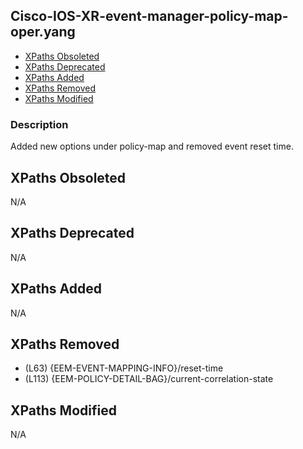 ## Cisco-IOS-XR-event-manager-policy-map-oper.yang

- [XPaths Obsoleted](#xpaths-obsoleted)
- [XPaths Deprecated](#xpaths-deprecated)
- [XPaths Added](#xpaths-added)
- [XPaths Removed](#xpaths-removed)
- [XPaths Modified](#xpaths-modified)

### Description

Added new options under policy-map and removed event reset time.

## XPaths Obsoleted

N/A

## XPaths Deprecated

N/A

## XPaths Added

N/A

## XPaths Removed

- (L63)	{EEM-EVENT-MAPPING-INFO}/reset-time
- (L113)	{EEM-POLICY-DETAIL-BAG}/current-correlation-state

## XPaths Modified

N/A

